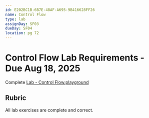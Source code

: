 ```yaml
---
id: E202BC1B-6B7E-48AF-A695-9B416628FF26
name: Control Flow
type: lab
assignDay: SF03
dueDay: SF04
location: pg 72
---
```


# Control Flow Lab Requirements - Due Aug 18, 2025

Complete [Lab - Control Flow.playground](openany://file/open?path=~/Developer/iOS%20Development/Textbook%20Files/1%20-%20Getting%20Started/4%20-%20Control%20Flow/Lab%20-%20Control%20Flow.playground)

## Rubric

All lab exercises are complete and correct.